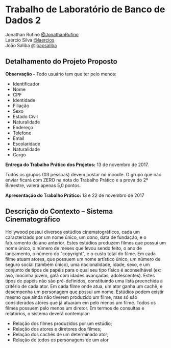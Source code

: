 # Trabalho de Laboratório de Banco de Dados 2

Jonathan Rufino [@JonathanRufino](https://github.com/JonathanRufino)<br/>
Laércio Silva [@laercios](https://github.com/laercios)<br/>
João Saliba [@joaosaliba](https://github.com/joaosaliba)

## Detalhamento do Projeto Proposto

**Observação -** Todo usuário tem que ter pelo menos:
- Identificador
- Nome
- CPF
- Identidade
- Filiação
- Sexo
- Estado Civil
- Naturalidade
- Endereço
- Telefone
- Email
- Escolaridade
- Naturalidade
- Cargo

**Entrega do Trabalho Prático dos Projetos:** 13 de novembro de 2017.

Todos os grupos (03 pessoas) devem postar no moodle. O grupo que não enviar ficará com ZERO na nota do Trabalho Prático e a prova do 2º Bimestre, valerá apenas 5,0 pontos.

**Apresentação do Trabalho Prático:** 13 e 22 de novembro de 2017


## Descrição do Contexto – Sistema Cinematográfico

Hollywood possui diversos estúdios cinematográficos, cada um caracterizado por um nome único, um dono, data de fundação, e o faturamento do ano anterior. Estes estúdios produzem filmes que possui um nome único, o número de meses que levou sendo feito, o  ano de lançamento, o número do "copyright", e o custo total do filme. Em cada filme atuam atores, que possuem um nome artístico único, um número de seguro social (também único), uma nacionalidade, idade, sexo, e um conjunto de tipos de papéis para o qual seu tipo físico é aconselhável (ex: avó, mocinha jovem, galã com idades avançadas, adolescentes). Estes tipos de papéis não são pré-definidos, constituindo uma lista preenchida a critério de cada ator. Em cada filme onde atua, um ator ganha um cachê, e desempenha um personagem que possui um nome. Estúdios podem existir mesmo que ainda não tiverem produzido um filme, mas só são considerados atores que já atuaram em pelo menos um filme. Todos os filmes possuem pelo menos um diretor. Em termos de consultas e relatórios, o sistema deverá contemplar:

- Relação dos filmes produzidos por um estúdio;
- Relação dos atores e diretores dos filmes;
- Relação dos cachês de um determinado ator;
- Relação de todos os personagens de um ator